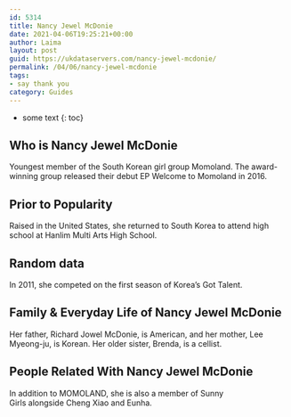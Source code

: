```yaml
---
id: 5314
title: Nancy Jewel McDonie
date: 2021-04-06T19:25:21+00:00
author: Laima
layout: post
guid: https://ukdataservers.com/nancy-jewel-mcdonie/
permalink: /04/06/nancy-jewel-mcdonie
tags:
- say thank you
category: Guides
---
```


* some text
{: toc}


## Who is Nancy Jewel McDonie
                  
                  
                  
Youngest member of the South Korean girl group Momoland. The award-winning group released their debut EP Welcome to Momoland in 2016. 
                  
              
            
              
            
                
                
                
## Prior to Popularity
                  
                  
                  
Raised in the United States, she returned to South Korea to attend high school at Hanlim Multi Arts High School. 
                  
              
            
              
            
                
                
                
## Random data
                  
                  
                  
In 2011, she competed on the first season of Korea&#8217;s Got Talent. 
                  
              
            
              
            
                
                
                
## Family & Everyday Life of Nancy Jewel McDonie
                  
                  
                  
Her father, Richard Jowel McDonie, is American, and her mother, Lee Myeong-ju, is Korean. Her older sister, Brenda, is a cellist. 
                  
              
            
              
            
                
                
                
## People Related With Nancy Jewel McDonie
                  
                  
                  
In addition to MOMOLAND, she is also a member of Sunny Girls alongside Cheng Xiao and Eunha. 
                  
              
            
              
            
                
              
            
              
              
            
            
              
            
          
          
          